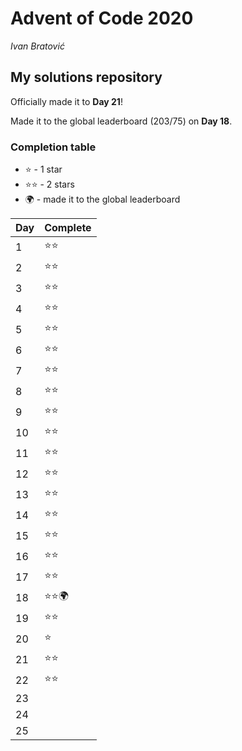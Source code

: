 # Advent of Code 2020
*Ivan Bratović*
## My solutions repository

Officially made it to **Day 21**!

Made it to the global leaderboard (203/75) on **Day 18**.

### Completion table

 + :star: - 1 star
 + :star::star: - 2 stars
 + :earth_africa: - made it to the global leaderboard


| Day    | Complete     |
| ------ | ------------ |
| 1      | :star::star: |
| 2      | :star::star: |
| 3      | :star::star: |
| 4      | :star::star: |
| 5      | :star::star: |
| 6      | :star::star: |
| 7      | :star::star: |
| 8      | :star::star: |
| 9      | :star::star: |
| 10     | :star::star: |
| 11     | :star::star: |
| 12     | :star::star: |
| 13     | :star::star: |
| 14     | :star::star: |
| 15     | :star::star: |
| 16     | :star::star: |
| 17     | :star::star: |
| 18     | :star::star::earth_africa: |
| 19     | :star::star: |
| 20     | :star:       |
| 21     | :star::star: |
| 22     | :star::star: |
| 23     |              |
| 24     |              |
| 25     |              |
